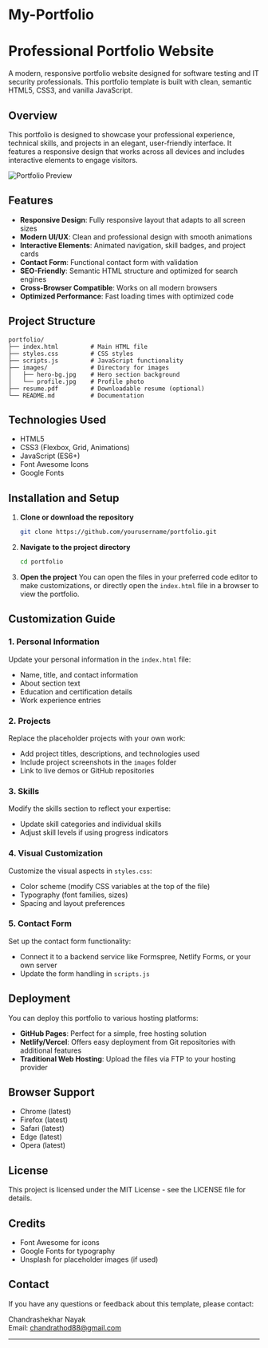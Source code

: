 # My-Portfolio


# Professional Portfolio Website

A modern, responsive portfolio website designed for software testing and IT security professionals. This portfolio template is built with clean, semantic HTML5, CSS3, and vanilla JavaScript.

## Overview

This portfolio is designed to showcase your professional experience, technical skills, and projects in an elegant, user-friendly interface. It features a responsive design that works across all devices and includes interactive elements to engage visitors.

![Portfolio Preview](portfolio-preview.png)

## Features

- **Responsive Design**: Fully responsive layout that adapts to all screen sizes
- **Modern UI/UX**: Clean and professional design with smooth animations
- **Interactive Elements**: Animated navigation, skill badges, and project cards
- **Contact Form**: Functional contact form with validation
- **SEO-Friendly**: Semantic HTML structure and optimized for search engines
- **Cross-Browser Compatible**: Works on all modern browsers
- **Optimized Performance**: Fast loading times with optimized code

## Project Structure

```
portfolio/
├── index.html         # Main HTML file
├── styles.css         # CSS styles
├── scripts.js         # JavaScript functionality
├── images/            # Directory for images
│   ├── hero-bg.jpg    # Hero section background
│   └── profile.jpg    # Profile photo
├── resume.pdf         # Downloadable resume (optional)
└── README.md          # Documentation
```

## Technologies Used

- HTML5
- CSS3 (Flexbox, Grid, Animations)
- JavaScript (ES6+)
- Font Awesome Icons
- Google Fonts

## Installation and Setup

1. **Clone or download the repository**
   ```bash
   git clone https://github.com/yourusername/portfolio.git
   ```

2. **Navigate to the project directory**
   ```bash
   cd portfolio
   ```

3. **Open the project**
   You can open the files in your preferred code editor to make customizations, or directly open the `index.html` file in a browser to view the portfolio.

## Customization Guide

### 1. Personal Information

Update your personal information in the `index.html` file:

- Name, title, and contact information
- About section text
- Education and certification details
- Work experience entries

### 2. Projects

Replace the placeholder projects with your own work:

- Add project titles, descriptions, and technologies used
- Include project screenshots in the `images` folder
- Link to live demos or GitHub repositories

### 3. Skills

Modify the skills section to reflect your expertise:

- Update skill categories and individual skills
- Adjust skill levels if using progress indicators

### 4. Visual Customization

Customize the visual aspects in `styles.css`:

- Color scheme (modify CSS variables at the top of the file)
- Typography (font families, sizes)
- Spacing and layout preferences

### 5. Contact Form

Set up the contact form functionality:

- Connect it to a backend service like Formspree, Netlify Forms, or your own server
- Update the form handling in `scripts.js`

## Deployment

You can deploy this portfolio to various hosting platforms:

- **GitHub Pages**: Perfect for a simple, free hosting solution
- **Netlify/Vercel**: Offers easy deployment from Git repositories with additional features
- **Traditional Web Hosting**: Upload the files via FTP to your hosting provider

## Browser Support

- Chrome (latest)
- Firefox (latest)
- Safari (latest)
- Edge (latest)
- Opera (latest)

## License

This project is licensed under the MIT License - see the LICENSE file for details.

## Credits

- Font Awesome for icons
- Google Fonts for typography
- Unsplash for placeholder images (if used)

## Contact

If you have any questions or feedback about this template, please contact:

Chandrashekhar Nayak  
Email: chandrathod88@gmail.com  


---
